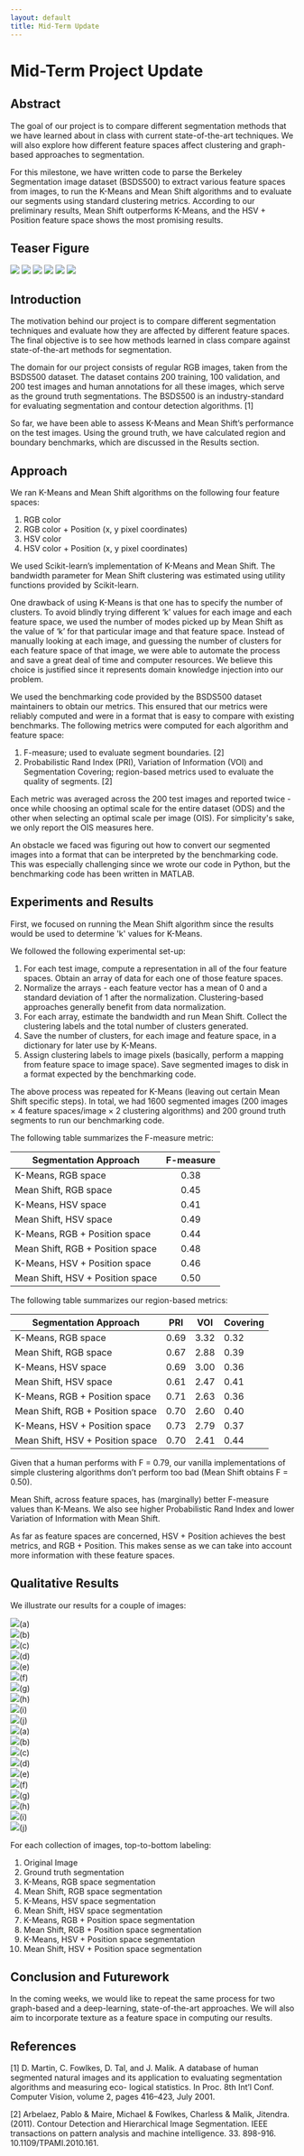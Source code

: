 ```yaml
---
layout: default
title: Mid-Term Update
---
```


<link rel="stylesheet" href="assets/css/custom.css">

# Mid-Term Project Update

## Abstract

The goal of our project is to compare different segmentation methods that we have learned about in class with current state-of-the-art techniques. We will also explore how different feature spaces affect clustering and graph-based approaches to segmentation.

For this milestone, we have written code to parse the Berkeley Segmentation image dataset (BSDS500) to extract various feature spaces from images, to run the K-Means and Mean Shift algorithms and to evaluate our segments using standard clustering metrics. According to our preliminary results, Mean Shift outperforms K-Means, and the HSV + Position feature space shows the most promising results.

## Teaser Figure

<div id="teaserContainer">
  <img src="assets/teaser_196027/original.png" />
  <img src="assets/teaser_196027/ground_truth.png" /> 
  <img src="assets/teaser_196027/k_means_rgb.png" /> 
  <img src="assets/teaser_196027/mean_shift_rgb.png" /> 
  <img src="assets/teaser_196027/k_means_hsv_pos.png" /> 
  <img src="assets/teaser_196027/mean_shift_hsv_pos.png" /> 
</div>

## Introduction

The motivation behind our project is to compare different segmentation techniques and evaluate how they are affected by different feature spaces. The final objective is to see how methods learned in class compare against state-of-the-art methods for segmentation.

The domain for our project consists of regular RGB images, taken from the BSDS500 dataset. The dataset contains 200 training, 100 validation, and 200 test images and human annotations for all these images, which serve as the ground truth segmentations. The BSDS500 is an industry-standard for evaluating segmentation and contour detection algorithms. [1]

So far, we have been able to assess K-Means and Mean Shift’s performance on the test images. Using the ground truth, we have calculated region and boundary benchmarks, which are discussed in the Results section.

## Approach

We ran K-Means and Mean Shift algorithms on the following four feature spaces:

1. RGB color
2. RGB color + Position (x, y pixel coordinates)
3. HSV color
4. HSV color + Position (x, y pixel coordinates)

We used Scikit-learn’s implementation of K-Means and Mean Shift. The bandwidth parameter for Mean Shift clustering was estimated using utility functions provided by Scikit-learn.

One drawback of using K-Means is that one has to specify the number of clusters. To avoid blindly trying different ‘k’ values for each image and each feature space, we used the number of modes picked up by Mean Shift as the value of ‘k’ for that particular image and that feature space. Instead of manually looking at each image, and guessing the number of clusters for each feature space of that image, we were able to automate the process and save a great deal of time and computer resources. We believe this choice is justified since it represents domain knowledge injection into our problem.

We used the benchmarking code provided by the BSDS500 dataset maintainers to obtain our metrics. This ensured that our metrics were reliably computed and were in a format that is easy to compare with existing benchmarks. The following metrics were computed for each algorithm and feature space:

1. F-measure; used to evaluate segment boundaries. [2]
2. Probabilistic Rand Index (PRI), Variation of Information (VOI) and Segmentation Covering; region-based metrics used to evaluate the quality of segments. [2]

Each metric was averaged across the 200 test images and reported twice - once while choosing an optimal scale for the entire dataset (ODS) and the other when selecting an optimal scale per image (OIS). For simplicity's sake, we only report the OIS measures here.

An obstacle we faced was figuring out how to convert our segmented images into a format that can be interpreted by the benchmarking code. This was especially challenging since we wrote our code in Python, but the benchmarking code has been written in MATLAB.

## Experiments and Results

First, we focused on running the Mean Shift algorithm since the results would be used to determine 'k' values for K-Means.

We followed the following experimental set-up:

1. For each test image, compute a representation in all of the four feature spaces. Obtain an array of data for each one of those feature spaces.
2. Normalize the arrays - each feature vector has a mean of 0 and a standard deviation of 1 after the normalization. Clustering-based approaches generally benefit from data normalization.
3. For each array, estimate the bandwidth and run Mean Shift. Collect the clustering labels and the total number of clusters generated.
4. Save the number of clusters, for each image and feature space, in a dictionary for later use by K-Means.
5. Assign clustering labels to image pixels (basically, perform a mapping from feature space to image space). Save segmented images to disk in a format expected by the benchmarking code.

The above process was repeated for K-Means (leaving out certain Mean Shift specific steps). In total, we had 1600 segmented images (200 images × 4 feature spaces/image × 2 clustering algorithms) and 200 ground truth segments to run our benchmarking code.

The following table summarizes the F-measure metric:

| Segmentation Approach            | F-measure |
| -------------------------------- | :-------: |
| K-Means, RGB space               |   0.38    |
| Mean Shift, RGB space            |   0.45    |
| K-Means, HSV space               |   0.41    |
| Mean Shift, HSV space            |   0.49    |
| K-Means, RGB + Position space    |   0.44    |
| Mean Shift, RGB + Position space |   0.48    |
| K-Means, HSV + Position space    |   0.46    |
| Mean Shift, HSV + Position space |   0.50    |

The following table summarizes our region-based metrics:

| Segmentation Approach            | PRI  | VOI  | Covering |
| -------------------------------- | :--: | ---- | -------- |
| K-Means, RGB space               | 0.69 | 3.32 | 0.32     |
| Mean Shift, RGB space            | 0.67 | 2.88 | 0.39     |
| K-Means, HSV space               | 0.69 | 3.00 | 0.36     |
| Mean Shift, HSV space            | 0.61 | 2.47 | 0.41     |
| K-Means, RGB + Position space    | 0.71 | 2.63 | 0.36     |
| Mean Shift, RGB + Position space | 0.70 | 2.60 | 0.40     |
| K-Means, HSV + Position space    | 0.73 | 2.79 | 0.37     |
| Mean Shift, HSV + Position space | 0.70 | 2.41 | 0.44     |

Given that a human performs with F = 0.79, our vanilla implementations of simple clustering algorithms don’t perform too bad (Mean Shift obtains F = 0.50).

Mean Shift, across feature spaces, has (marginally) better F-measure values than K-Means. We also see higher Probabilistic Rand Index and lower Variation of Information with Mean Shift.

As far as feature spaces are concerned, HSV + Position achieves the best metrics, and RGB + Position. This makes sense as we can take into account more information with these feature spaces.

## Qualitative Results

We illustrate our results for a couple of images:

<div id="resultsContainer">
  <div class="resultsColumn">
    <div class="resultImageContainer"><img src="assets/couple_145059/original.png" />(a)</div>
    <div class="resultImageContainer"><img src="assets/couple_145059/ground_truth_num=26.png" />(b)</div> 
    <div class="resultImageContainer"><img src="assets/couple_145059/k_means_rgb_num=7.png" />(c)</div>
    <div class="resultImageContainer"><img src="assets/couple_145059/mean_shift_rgb_num=7.png" />(d)</div>
    <div class="resultImageContainer"><img src="assets/couple_145059/k_means_hsv_num=7.png" />(e)</div>
    <div class="resultImageContainer"><img src="assets/couple_145059/mean_shift_hsv_num=7.png" />(f)</div>
    <div class="resultImageContainer"><img src="assets/couple_145059/k_means_rgb_pos_num=5.png" />(g)</div>
    <div class="resultImageContainer"><img src="assets/couple_145059/mean_shift_rgb_pos_num=5.png" />(h)</div>
    <div class="resultImageContainer"><img src="assets/couple_145059/k_means_hsv_pos_num=8.png" />(i)</div>
    <div class="resultImageContainer"><img src="assets/couple_145059/mean_shift_hsv_pos_num=8.png" />(j)</div>
  </div>
  <div class="resultsColumn">
    <div class="resultImageContainer"><img src="assets/taj_288024/original.png" />(a)</div>
    <div class="resultImageContainer"><img src="assets/taj_288024/ground_truth_num=32.png" />(b)</div>
    <div class="resultImageContainer"><img src="assets/taj_288024/k_means_rgb_num=4.png" />(c)</div>
    <div class="resultImageContainer"><img src="assets/taj_288024/mean_shift_rgb_num=4.png" />(d)</div>
    <div class="resultImageContainer"><img src="assets/taj_288024/k_means_hsv_num=3.png" />(e)</div>
    <div class="resultImageContainer"><img src="assets/taj_288024/mean_shift_hsv_num=3.png" />(f)</div>
    <div class="resultImageContainer"><img src="assets/taj_288024/k_means_rgb_pos_num=5.png" />(g)</div> 
    <div class="resultImageContainer"><img src="assets/taj_288024/mean_shift_rgb_pos_num=5.png" />(h)</div> 
    <div class="resultImageContainer"><img src="assets/taj_288024/k_means_hsv_pos_num=4.png" />(i)</div> 
    <div class="resultImageContainer"><img src="assets/taj_288024/mean_shift_hsv_pos_num=4.png" />(j)</div>
  </div>
</div>

For each collection of images, top-to-bottom labeling:

<ol id="resultLabels">
  <li>Original Image</li>
  <li>Ground truth segmentation</li>
  <li>K-Means, RGB space segmentation</li>
  <li>Mean Shift, RGB space segmentation</li>
  <li>K-Means, HSV space segmentation</li>
  <li>Mean Shift, HSV space segmentation</li>
  <li>K-Means, RGB + Position space segmentation</li>
  <li>Mean Shift, RGB + Position space segmentation</li>
  <li>K-Means, HSV + Position space segmentation</li>
  <li>Mean Shift, HSV + Position space segmentation</li>
</ol>

## Conclusion and Futurework

In the coming weeks, we would like to repeat the same process for two graph-based and a deep-learning, state-of-the-art approaches. We will also aim to incorporate texture as a feature space in computing our results.

## References

[1] D. Martin, C. Fowlkes, D. Tal, and J. Malik. A database of human segmented natural
images and its application to evaluating segmentation algorithms and measuring eco-
logical statistics. In Proc. 8th Int’l Conf. Computer Vision, volume 2, pages 416–423,
July 2001.

[2] Arbelaez, Pablo & Maire, Michael & Fowlkes, Charless & Malik, Jitendra. (2011). Contour Detection and Hierarchical Image Segmentation. IEEE transactions on pattern analysis and machine intelligence. 33. 898-916. 10.1109/TPAMI.2010.161.
